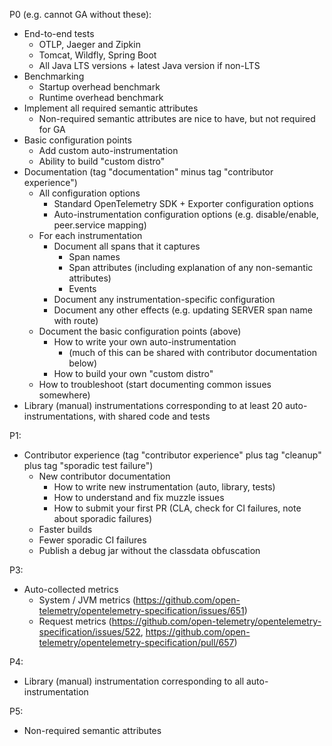 P0 (e.g. cannot GA without these):
* End-to-end tests
  * OTLP, Jaeger and Zipkin
  * Tomcat, Wildfly, Spring Boot
  * All Java LTS versions + latest Java version if non-LTS
* Benchmarking
  * Startup overhead benchmark
  * Runtime overhead benchmark
* Implement all required semantic attributes
  * Non-required semantic attributes are nice to have, but not required for GA
* Basic configuration points
  * Add custom auto-instrumentation
  * Ability to build "custom distro"
* Documentation (tag "documentation" minus tag "contributor experience")
  * All configuration options
    * Standard OpenTelemetry SDK + Exporter configuration options
    * Auto-instrumentation configuration options (e.g. disable/enable, peer.service mapping)
  * For each instrumentation
    * Document all spans that it captures
      * Span names
      * Span attributes (including explanation of any non-semantic attributes)
      * Events
    * Document any instrumentation-specific configuration
    * Document any other effects (e.g. updating SERVER span name with route)
  * Document the basic configuration points (above)
    * How to write your own auto-instrumentation
      * (much of this can be shared with contributor documentation below)
    * How to build your own "custom distro"
  * How to troubleshoot (start documenting common issues somewhere)
* Library (manual) instrumentations corresponding to at least 20 auto-instrumentations, with shared code and tests

P1:
* Contributor experience (tag "contributor experience" plus tag "cleanup" plus tag "sporadic test failure")
  * New contributor documentation
    * How to write new instrumentation (auto, library, tests)
    * How to understand and fix muzzle issues
    * How to submit your first PR (CLA, check for CI failures, note about sporadic failures)
  * Faster builds
  * Fewer sporadic CI failures
  * Publish a debug jar without the classdata obfuscation

P3:
* Auto-collected metrics
  * System / JVM metrics (https://github.com/open-telemetry/opentelemetry-specification/issues/651)
  * Request metrics (https://github.com/open-telemetry/opentelemetry-specification/issues/522, https://github.com/open-telemetry/opentelemetry-specification/pull/657)

P4:
* Library (manual) instrumentation corresponding to all auto-instrumentation

P5:
* Non-required semantic attributes
